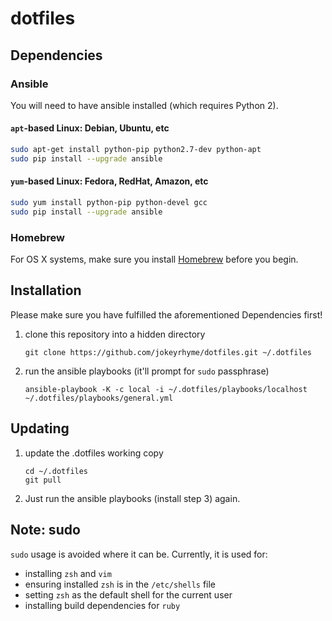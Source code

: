 # dotfiles

## Dependencies


### Ansible

You will need to have ansible installed (which requires Python 2).

#### `apt`-based Linux: Debian, Ubuntu, etc

```sh
sudo apt-get install python-pip python2.7-dev python-apt
sudo pip install --upgrade ansible
```

#### `yum`-based Linux: Fedora, RedHat, Amazon, etc

```sh
sudo yum install python-pip python-devel gcc
sudo pip install --upgrade ansible
```

### Homebrew

For OS X systems, make sure you install [Homebrew](http://brew.sh/) before you
begin.


## Installation

Please make sure you have fulfilled the aforementioned Dependencies
first!

1. clone this repository into a hidden directory

    ```
    git clone https://github.com/jokeyrhyme/dotfiles.git ~/.dotfiles
    ```

2. run the ansible playbooks (it'll prompt for `sudo` passphrase)

    ```
    ansible-playbook -K -c local -i ~/.dotfiles/playbooks/localhost ~/.dotfiles/playbooks/general.yml
    ```

## Updating

1. update the .dotfiles working copy

    ```
    cd ~/.dotfiles
    git pull
    ```

2. Just run the ansible playbooks (install step 3) again.

## Note: sudo

`sudo` usage is avoided where it can be. Currently, it is used for:

- installing `zsh` and `vim`
- ensuring installed `zsh` is in the `/etc/shells` file
- setting `zsh` as the default shell for the current user
- installing build dependencies for `ruby`
